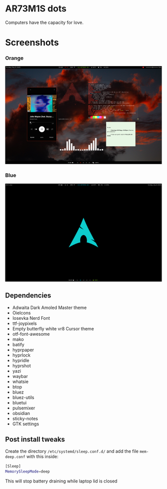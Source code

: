 # AR73M1S dots 

Computers have the capacity for love.

# Screenshots

### Orange
![](Screenshot.png)

### Blue
![](ScreenshotBlue.png)

## Dependencies 

+ Adwaita Dark Amoled Master theme
+ OieIcons
+ Iosevka Nerd Font
+ ttf-joypixels
+ Empty butterfly white vr8 Cursor theme
+ otf-font-awesome
+ mako
+ batify
+ hyprpaper
+ hyprlock
+ hypridle
+ hyprshot
+ yazi
+ waybar
+ whatsie
+ btop
+ bluez
+ bluez-utils
+ bluetui
+ pulsemixer
+ obsidian
+ sticky-notes
+ GTK settings

## Post install tweaks

Create the directory ```/etc/systemd/sleep.conf.d/``` and add the file ```mem-deep.conf``` with this inside: 

```bash
[Sleep]
MemorySleepMode=deep
```
This will stop battery draining while laptop lid is closed
